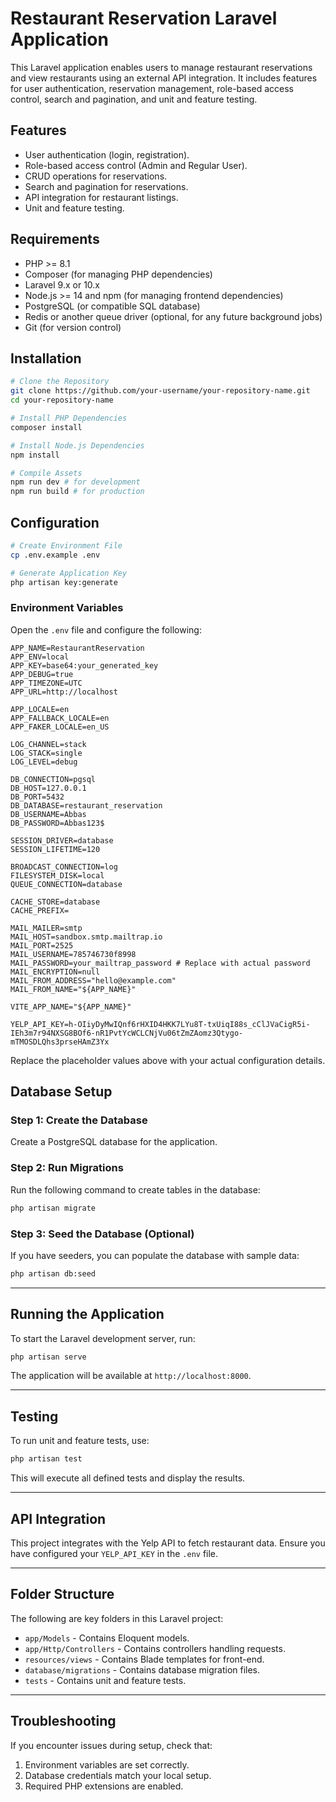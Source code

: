 # Restaurant Reservation Laravel Application

This Laravel application enables users to manage restaurant reservations and view restaurants using an external API integration. It includes features for user authentication, reservation management, role-based access control, search and pagination, and unit and feature testing.

## Features

-   User authentication (login, registration).
-   Role-based access control (Admin and Regular User).
-   CRUD operations for reservations.
-   Search and pagination for reservations.
-   API integration for restaurant listings.
-   Unit and feature testing.

## Requirements

-   PHP >= 8.1
-   Composer (for managing PHP dependencies)
-   Laravel 9.x or 10.x
-   Node.js >= 14 and npm (for managing frontend dependencies)
-   PostgreSQL (or compatible SQL database)
-   Redis or another queue driver (optional, for any future background jobs)
-   Git (for version control)

## Installation

```bash
# Clone the Repository
git clone https://github.com/your-username/your-repository-name.git
cd your-repository-name

# Install PHP Dependencies
composer install

# Install Node.js Dependencies
npm install

# Compile Assets
npm run dev # for development
npm run build # for production
```

## Configuration

```bash
# Create Environment File
cp .env.example .env

# Generate Application Key
php artisan key:generate
```

### Environment Variables

Open the `.env` file and configure the following:

```env
APP_NAME=RestaurantReservation
APP_ENV=local
APP_KEY=base64:your_generated_key
APP_DEBUG=true
APP_TIMEZONE=UTC
APP_URL=http://localhost

APP_LOCALE=en
APP_FALLBACK_LOCALE=en
APP_FAKER_LOCALE=en_US

LOG_CHANNEL=stack
LOG_STACK=single
LOG_LEVEL=debug

DB_CONNECTION=pgsql
DB_HOST=127.0.0.1
DB_PORT=5432
DB_DATABASE=restaurant_reservation
DB_USERNAME=Abbas
DB_PASSWORD=Abbas123$

SESSION_DRIVER=database
SESSION_LIFETIME=120

BROADCAST_CONNECTION=log
FILESYSTEM_DISK=local
QUEUE_CONNECTION=database

CACHE_STORE=database
CACHE_PREFIX=

MAIL_MAILER=smtp
MAIL_HOST=sandbox.smtp.mailtrap.io
MAIL_PORT=2525
MAIL_USERNAME=785746730f8998
MAIL_PASSWORD=your_mailtrap_password # Replace with actual password
MAIL_ENCRYPTION=null
MAIL_FROM_ADDRESS="hello@example.com"
MAIL_FROM_NAME="${APP_NAME}"

VITE_APP_NAME="${APP_NAME}"

YELP_API_KEY=h-OIiyDyMwIQnf6rHXID4HKK7LYu8T-txUiqI88s_cClJVaCigR5i-IEh3m7r94NXSG8BOf6-nR1PvtYcWCLCNjVu06tZmZAomz3Qtygo-mTMOSDLQhs3prseHAmZ3Yx
```

Replace the placeholder values above with your actual configuration details.

## Database Setup

### Step 1: Create the Database

Create a PostgreSQL database for the application.

### Step 2: Run Migrations

Run the following command to create tables in the database:

```bash
php artisan migrate
```

### Step 3: Seed the Database (Optional)

If you have seeders, you can populate the database with sample data:

```bash
php artisan db:seed
```

---

## Running the Application

To start the Laravel development server, run:

```bash
php artisan serve
```

The application will be available at `http://localhost:8000`.

---

## Testing

To run unit and feature tests, use:

```bash
php artisan test
```

This will execute all defined tests and display the results.

---

## API Integration

This project integrates with the Yelp API to fetch restaurant data. Ensure you have configured your `YELP_API_KEY` in the `.env` file.

---

## Folder Structure

The following are key folders in this Laravel project:

-   `app/Models` - Contains Eloquent models.
-   `app/Http/Controllers` - Contains controllers handling requests.
-   `resources/views` - Contains Blade templates for front-end.
-   `database/migrations` - Contains database migration files.
-   `tests` - Contains unit and feature tests.

---

## Troubleshooting

If you encounter issues during setup, check that:

1. Environment variables are set correctly.
2. Database credentials match your local setup.
3. Required PHP extensions are enabled.
